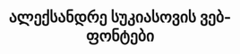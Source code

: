 ---
title: ალექსანდრე სუკიასოვის ვებ-ფონტები
priority: 10
layout: collection
active: collections
fonts: ['ALK Life', 'ALK Rex Bold', 'ALK Rounded Mtav Med', 'ALK Sanet', 'ALK Tall Mtavruli', 'ALK Tall Nusxuri', 'ALK Tommaso', 'ALKBasri-Light', 'ALKDots']
---